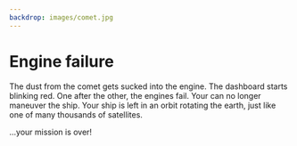 ```yaml
---
backdrop: images/comet.jpg
---
```


# Engine failure

The dust from the comet gets sucked into the engine. The dashboard starts blinking red. One after the other, the engines fail. Your can no longer maneuver the ship. Your ship is left in an orbit rotating the earth, just like one of many thousands of satellites.  

...your mission is over!

<Page url="/rocket/en/1" instructions="" action="Return to the start" condition="none" />